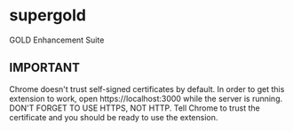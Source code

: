 # supergold
GOLD Enhancement Suite

## IMPORTANT

Chrome doesn't trust self-signed certificates by default.  In order to get this extension to work, open https://localhost:3000 while the server is running.  DON'T FORGET TO USE HTTPS, NOT HTTP.  Tell Chrome to trust the certificate and you should be ready to use the extension.
